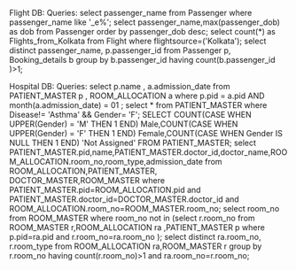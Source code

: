 Flight DB:
Queries:
select passenger_name from Passenger where passenger_name like '_e%';
select passenger_name,max(passenger_dob) as dob from Passenger order by passenger_dob desc;
select count(*) as Flights_from_Kolkata from Flight where flightsource=('Kolkata');
select distinct passenger_name, p.passenger_id from Passenger p, Booking_details b group by b.passenger_id having count(b.passenger_id )>1;


Hospital DB:
Queries:
select p.name , a.admission_date from PATIENT_MASTER p , ROOM_ALLOCATION a where p.pid = a.pid AND month(a.admission_date) = 01 ;
select * from PATIENT_MASTER where Disease!= 'Asthma' && Gender= 'F';
SELECT COUNT(CASE WHEN UPPER(Gender) = 'M' THEN 1 END) Male,COUNT(CASE WHEN UPPER(Gender) = 'F' THEN 1 END) Female,COUNT(CASE WHEN Gender IS NULL THEN 1 END) 'Not Assigned' FROM PATIENT_MASTER;
select  PATIENT_MASTER.pid,name,PATIENT_MASTER.doctor_id,doctor_name,ROOM_ALLOCATION.room_no,room_type,admission_date from  ROOM_ALLOCATION,PATIENT_MASTER, DOCTOR_MASTER,ROOM_MASTER where PATIENT_MASTER.pid=ROOM_ALLOCATION.pid and PATIENT_MASTER.doctor_id=DOCTOR_MASTER.doctor_id and ROOM_ALLOCATION.room_no=ROOM_MASTER.room_no;
select room_no from ROOM_MASTER where room_no not in (select r.room_no  from ROOM_MASTER r,ROOM_ALLOCATION ra ,PATIENT_MASTER p where p.pid=ra.pid and r.room_no=ra.room_no );
select distinct ra.room_no, r.room_type from ROOM_ALLOCATION ra,ROOM_MASTER r group by r.room_no having count(r.room_no)>1 and ra.room_no=r.room_no;
